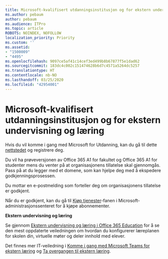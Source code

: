 ```yaml
---
title: Microsoft-kvalifisert utdanningsinstitusjon og for ekstern undervisning og læring
ms.author: pebaum
author: pebaum
ms.audience: ITPro
ms.topic: article
ROBOTS: NOINDEX, NOFOLLOW
localization_priority: Priority
ms.custom: ''
ms.assetid:
- "1500009"
- "4495"
ms.openlocfilehash: 9097ce5af41c14cef3ed499b8b67877f5e1dad62
ms.sourcegitcommit: 183dc4c002c151474628b6d7c4571a5264dc5257
ms.translationtype: HT
ms.contentlocale: nb-NO
ms.lasthandoff: 03/25/2020
ms.locfileid: "42954001"
---
```

# <a name="microsoft-qualified-academic-institution-and-remote-teaching-and-learning"></a>Microsoft-kvalifisert utdanningsinstitusjon og for ekstern undervisning og læring

Hvis du vil komme i gang med Microsoft for Utdanning, kan du gå til dette [nettstedet](https://www.microsoft.com/microsoft-365/academic/compare-office-365-education-plans) og registrere deg.

Du vil ha prøveversjonen av Office 365 A1 for fakultet og Office 365 A1 for studenter mens du venter på at organisasjonens tillatelse skal gjennomgås.  Pass på at du legger med et domene, som kan hjelpe deg med å ekspedere godkjenningsprosessen.

Du mottar en e-postmelding som forteller deg om organisasjonens tillatelse er godkjent.  

Når du er godkjent, kan du gå til [Kjøp tjenester](https://admin.microsoft.com/Adminportal/Home#/catalog)-fanen i Microsoft-administrasjonssenteret for å kjøpe abonnementer.

**Ekstern undervisning og læring**

Se gjennom [Ekstern undervisning og læring i Office 365 Education](https://support.office.com/article/remote-teaching-and-learning-in-office-365-education-f651ccae-7b65-478b-8366-51bb884025c4) for å se den mest oppdaterte veiledningen om hvordan du konfigurerer læreplanen for skolen din, virtuelle møter og deler innhold med elever.

Det finnes mer IT-veiledning i [Komme i gang med Microsoft Teams for ekstern læring](https://docs.microsoft.com/nb-NO/MicrosoftTeams/remote-learning-edu) og [Ta overgangen til ekstern læring](https://www.microsoft.com/education/remote-learning).
